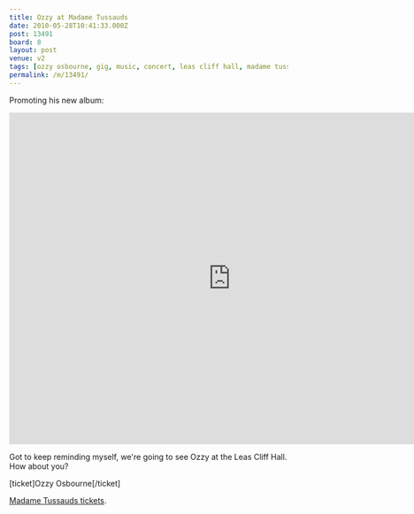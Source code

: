 ```yaml
---
title: Ozzy at Madame Tussauds
date: 2010-05-28T10:41:33.000Z
post: 13491
board: 8
layout: post
venue: v2
tags: [ozzy osbourne, gig, music, concert, leas cliff hall, madame tussauds, waxworks]
permalink: /m/13491/
---
```

Promoting his new album:

<iframe title="YouTube video player" width="800" height="600" src="http://www.youtube.com/embed/sY9PeJOZpeA?hd=1" frameborder="0" allowfullscreen></iframe>

Got to keep reminding myself, we're going to see Ozzy at the Leas Cliff Hall. How about you?

[ticket]Ozzy Osbourne[/ticket]

<a href="http://www.show-and-stay.co.uk/london-attractions/madame-tussauds.html">Madame Tussauds tickets</a>.
